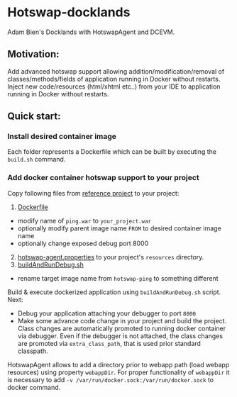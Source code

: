 Hotswap-docklands
=================

Adam Bien's Docklands with HotswapAgent and DCEVM.

## Motivation:

Add advanced hotswap support allowing addition/modification/removal of classes/methods/fields of application running in Docker without restarts. Inject new code/resources (html/xhtml etc..) from your IDE to application running in Docker without restarts.

## Quick start:

### Install desired container image

Each folder represents a Dockerfile which can be built by executing the `build.sh` command. 

### Add docker container hotswap support to your project

Copy following files from [reference project](https://github.com/skybber/ping) to your project:

1. [Dockerfile](https://github.com/skybber/ping/blob/master/Dockerfile) 
  * modify name of `ping.war` to `your_project.war`
  * optionally modify parent image name `FROM` to desired container image name
  * optionally change exposed debug port 8000
2. [hotswap-agent.properties](https://github.com/skybber/ping/blob/master/src/main/resources/hotswap-agent.properties) to your project's `resources` directory.
3. [buildAndRunDebug.sh](https://github.com/skybber/ping/blob/master/buildAndRunDebug.sh) 
  * rename target image name from `hotswap-ping` to something different
  
Build & execute dockerized application using `buildAndRunDebug.sh` script. Next:
  * Debug your application attaching your debugger to port `8000`
  * Make some advance code change in your project and build the project. Class changes are automatically promoted to running docker container via debugger. Even if the debugger is not attached, the class changes are promoted via `extra_class_path`, that is used prior standard classpath.

HotswapAgent allows to add a directory prior to webapp path (load webapp resources) using property `webappDir`. For proper functionality of `webappDir` it is necessary to add `-v /var/run/docker.sock:/var/run/docker.sock` to docker command.
